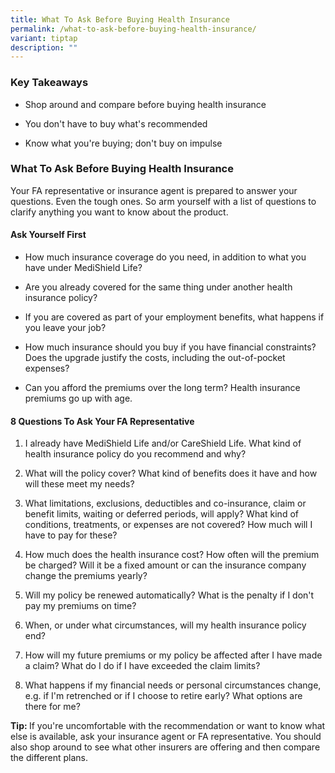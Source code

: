```yaml
---
title: What To Ask Before Buying Health Insurance
permalink: /what-to-ask-before-buying-health-insurance/
variant: tiptap
description: ""
---
```

<h3>Key Takeaways</h3>
<ul data-tight="true" class="tight">
<li>
<p>Shop around and compare before buying health insurance</p>
</li>
<li>
<p>You don't have to buy what's recommended</p>
</li>
<li>
<p>Know what you're buying; don't buy on impulse</p>
</li>
</ul>
<h3>What To Ask Before Buying Health Insurance</h3>
<p>Your FA representative or insurance agent is prepared to answer your questions.
Even the tough ones. So arm yourself with a list of questions to clarify
anything you want to know about the product.</p>
<h4>Ask Yourself First</h4>
<ul data-tight="true" class="tight">
<li>
<p>How much insurance coverage do you need, in addition to what you have
under MediShield Life?</p>
</li>
<li>
<p>Are you already covered for the same thing under another health insurance
policy?</p>
</li>
<li>
<p>If you are covered as part of your employment benefits, what happens if
you leave your job?</p>
</li>
<li>
<p>How much insurance should you buy if you have financial constraints? Does
the upgrade justify the costs, including the out-of-pocket expenses?</p>
</li>
<li>
<p>Can you afford the premiums over the long term? Health insurance premiums
go up with age.</p>
</li>
</ul>
<h4>8 Questions To Ask Your FA Representative</h4>
<ol data-tight="true" class="tight">
<li>
<p>I already have MediShield Life and/or CareShield Life. What kind of health
insurance policy do you recommend and why?</p>
</li>
<li>
<p>What will the policy cover? What kind of benefits does it have and how
will these meet my needs?</p>
</li>
<li>
<p>What limitations, exclusions, deductibles and co-insurance, claim or benefit
limits, waiting or deferred periods, will apply? What kind of conditions,
treatments, or expenses are not covered? How much will I have to pay for
these?</p>
</li>
<li>
<p>How much does the health insurance cost? How often will the premium be
charged? Will it be a fixed amount or can the insurance company change
the premiums yearly?</p>
</li>
<li>
<p>Will my policy be renewed automatically? What is the penalty if I don't
pay my premiums on time?</p>
</li>
<li>
<p>When, or under what circumstances, will my health insurance policy end?</p>
</li>
<li>
<p>How will my future premiums or my policy be affected after I have made
a claim? What do I do if I have exceeded the claim limits?</p>
</li>
<li>
<p>What happens if my financial needs or personal circumstances change, e.g.
if I'm retrenched or if I choose to retire early? What options are there
for me?</p>
</li>
</ol>
<p><strong>Tip: </strong>If you're uncomfortable with the recommendation
or want to know what else is available, ask your insurance agent or FA
representative. You should also shop around to see what other insurers
are offering and then compare the different plans.</p>
<p></p>